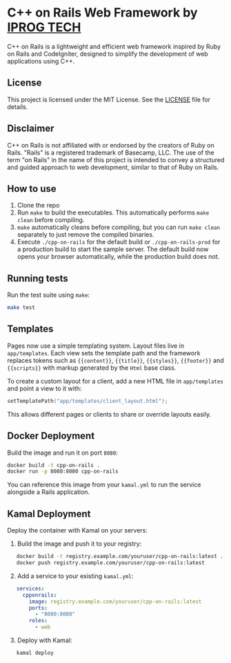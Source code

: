 # C++ on Rails Web Framework by [IPROG TECH](https://iprog.tech)

C++ on Rails is a lightweight and efficient web framework inspired by Ruby on Rails and CodeIgniter, designed to simplify the development of web applications using C++.

## License

This project is licensed under the MIT License. See the [LICENSE](LICENSE) file for details.

## Disclaimer

C++ on Rails is not affiliated with or endorsed by the creators of Ruby on Rails. "Rails" is a registered trademark of Basecamp, LLC. The use of the term "on Rails" in the name of this project is intended to convey a structured and guided approach to web development, similar to that of Ruby on Rails.

## How to use
1. Clone the repo
2. Run `make` to build the executables. This automatically performs `make clean` before compiling.
3. `make` automatically cleans before compiling, but you can run `make clean` separately to just remove the compiled binaries.
4. Execute `./cpp-on-rails` for the default build or `./cpp-on-rails-prod` for a production build to start the sample server. The default build now opens your browser automatically, while the production build does not.

## Running tests

Run the test suite using `make`:

```bash
make test
```

## Templates

Pages now use a simple templating system. Layout files live in `app/templates`.
Each view sets the template path and the framework replaces tokens such as
`{{content}}`, `{{title}}`, `{{styles}}`, `{{footer}}` and `{{scripts}}` with
markup generated by the `Html` base class.

To create a custom layout for a client, add a new HTML file in
`app/templates` and point a view to it with:

```cpp
setTemplatePath("app/templates/client_layout.html");
```

This allows different pages or clients to share or override layouts easily.


## Docker Deployment

Build the image and run it on port `8080`:

```bash
docker build -t cpp-on-rails .
docker run -p 8080:8080 cpp-on-rails
```

You can reference this image from your `kamal.yml` to run the service alongside a Rails application.

## Kamal Deployment

Deploy the container with Kamal on your servers:

1. Build the image and push it to your registry:

```bash
   docker build -t registry.example.com/youruser/cpp-on-rails:latest .
   docker push registry.example.com/youruser/cpp-on-rails:latest
```

2. Add a service to your existing `kamal.yml`:

```yaml
   services:
     cpponrails:
       image: registry.example.com/youruser/cpp-on-rails:latest
       ports:
         - "8080:8080"
       roles:
         - web
```

3. Deploy with Kamal:

```bash
   kamal deploy
```
